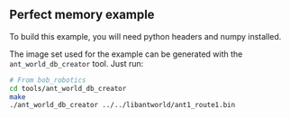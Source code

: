 ## Perfect memory example
To build this example, you will need python headers and numpy installed.

The image set used for the example can be generated with the ``ant_world_db_creator`` tool. Just run:
```sh
# From bob_robotics
cd tools/ant_world_db_creator
make
./ant_world_db_creator ../../libantworld/ant1_route1.bin
```
